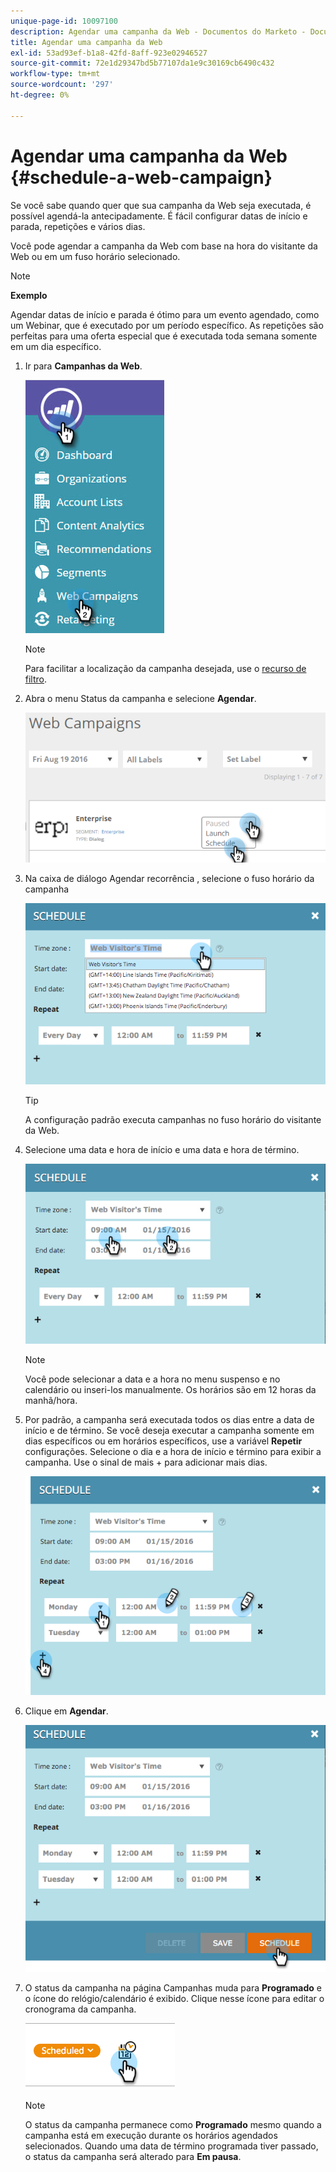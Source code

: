 ```yaml
---
unique-page-id: 10097100
description: Agendar uma campanha da Web - Documentos do Marketo - Documentação do produto
title: Agendar uma campanha da Web
exl-id: 53ad93ef-b1a8-42fd-8aff-923e02946527
source-git-commit: 72e1d29347bd5b77107da1e9c30169cb6490c432
workflow-type: tm+mt
source-wordcount: '297'
ht-degree: 0%

---
```


# Agendar uma campanha da Web {#schedule-a-web-campaign}

Se você sabe quando quer que sua campanha da Web seja executada, é possível agendá-la antecipadamente. É fácil configurar datas de início e parada, repetições e vários dias.

Você pode agendar a campanha da Web com base na hora do visitante da Web ou em um fuso horário selecionado.

>[!NOTE]
>
>**Exemplo**
>
>Agendar datas de início e parada é ótimo para um evento agendado, como um Webinar, que é executado por um período específico. As repetições são perfeitas para uma oferta especial que é executada toda semana somente em um dia específico.

1. Ir para **Campanhas da Web**.

   ![](assets/image2016-8-18-16-3a38-3a47.png)

   >[!NOTE]
   >
   >Para facilitar a localização da campanha desejada, use o [recurso de filtro](/help/marketo/product-docs/web-personalization/working-with-web-campaigns/filter-web-campaigns.md).

1. Abra o menu Status da campanha e selecione **Agendar**.

   ![](assets/image2016-8-18-16-3a41-3a45.png)

1. Na caixa de diálogo Agendar recorrência , selecione o fuso horário da campanha

   ![](assets/image2016-1-14-8-3a14-3a20.png)

   >[!TIP]
   >
   >A configuração padrão executa campanhas no fuso horário do visitante da Web.

1. Selecione uma data e hora de início e uma data e hora de término.

   ![](assets/image2016-1-14-8-3a16-3a12.png)

   >[!NOTE]
   >
   >Você pode selecionar a data e a hora no menu suspenso e no calendário ou inseri-los manualmente. Os horários são em 12 horas da manhã/hora.

1. Por padrão, a campanha será executada todos os dias entre a data de início e de término. Se você deseja executar a campanha somente em dias específicos ou em horários específicos, use a variável **Repetir** configurações. Selecione o dia e a hora de início e término para exibir a campanha. Use o sinal de mais + para adicionar mais dias.

   ![](assets/image2016-1-14-8-3a19-3a37.png)

1. Clique em **Agendar**.

   ![](assets/image2016-1-14-8-3a27-3a55.png)

1. O status da campanha na página Campanhas muda para **Programado** e o ícone do relógio/calendário é exibido. Clique nesse ícone para editar o cronograma da campanha.

   ![](assets/image2016-1-14-8-3a27-3a32.png)

   >[!NOTE]
   >
   >O status da campanha permanece como **Programado** mesmo quando a campanha está em execução durante os horários agendados selecionados. Quando uma data de término programada tiver passado, o status da campanha será alterado para **Em pausa**.
